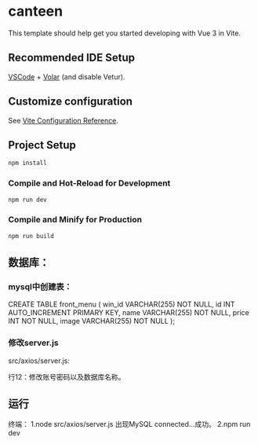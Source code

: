 # canteen

This template should help get you started developing with Vue 3 in Vite.

## Recommended IDE Setup

[VSCode](https://code.visualstudio.com/) + [Volar](https://marketplace.visualstudio.com/items?itemName=Vue.volar) (and disable Vetur).

## Customize configuration

See [Vite Configuration Reference](https://vitejs.dev/config/).

## Project Setup

```sh
npm install
```

### Compile and Hot-Reload for Development

```sh
npm run dev
```

### Compile and Minify for Production

```sh
npm run build
```

## 数据库：

### mysql中创建表：

CREATE TABLE front_menu (
    win_id VARCHAR(255) NOT NULL,
    id INT AUTO_INCREMENT PRIMARY KEY,
    name VARCHAR(255) NOT NULL,
    price INT NOT NULL,
    image VARCHAR(255) NOT NULL
);

### 修改server.js

src/axios/server.js:

行12：修改账号密码以及数据库名称。


## 运行
终端：
1.node src/axios/server.js
    出现MySQL connected...成功。
2.npm run dev